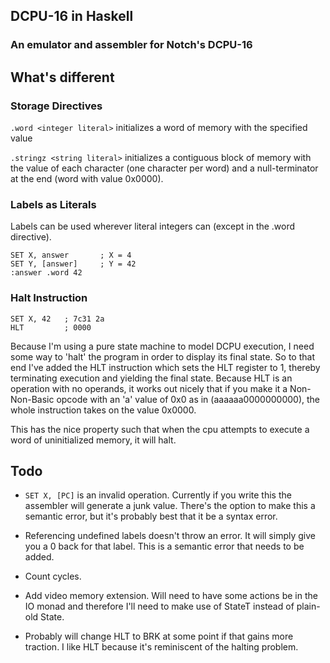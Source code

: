 ## DCPU-16 in Haskell

### An emulator and assembler for Notch's DCPU-16 


## What's different

### Storage Directives
`.word <integer literal>` initializes a word of memory with the specified value

`.stringz <string literal>` initializes a contiguous block of memory with the value of each character (one character per word) and a null-terminator at the end (word with value 0x0000).

### Labels as Literals
Labels can be used wherever literal integers can (except in the .word directive).

    SET X, answer       ; X = 4
    SET Y, [answer]     ; Y = 42
    :answer .word 42

### Halt Instruction

    SET X, 42   ; 7c31 2a
    HLT         ; 0000

Because I'm using a pure state machine to model DCPU execution, I need some way to 'halt' the program in order to display its final state. So to that end I've added the HLT instruction which sets the HLT register to 1, thereby terminating execution and yielding the final state. Because HLT is an operation with no operands, it works out nicely that if you make it a Non-Non-Basic opcode with an 'a' value of 0x0 as in (aaaaaa0000000000), the whole instruction takes on the value 0x0000.

This has the nice property such that when the cpu attempts to execute a word of uninitialized memory, it will halt.


## Todo

- `SET X, [PC]` is an invalid operation. Currently if you write this the assembler will generate a junk value. There's the option to make this a semantic error, but it's probably best that it be a syntax error.

- Referencing undefined labels doesn't throw an error. It will simply give you a 0 back for that label. This is a semantic error that needs to be added.

- Count cycles.

- Add video memory extension. Will need to have some actions be in the IO monad and therefore I'll need to make use of StateT instead of plain-old State.

- Probably will change HLT to BRK at some point if that gains more traction. I like HLT because it's reminiscent of the halting problem.
